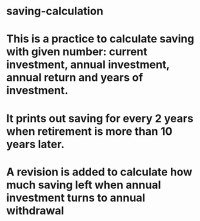 # saving-calculation
# This is a practice to calculate saving with given number: current investment, annual investment, annual return and years of investment.
# It prints out saving for every 2 years when retirement is more than 10 years later.
# A revision is added to calculate how much saving left when annual investment turns to annual withdrawal
